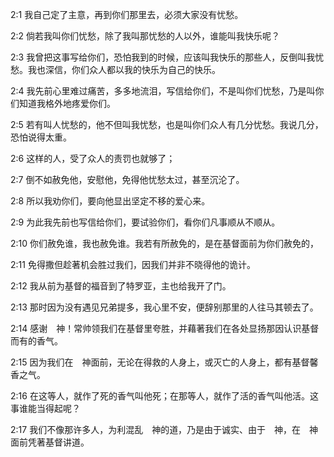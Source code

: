 <a id="1"></a>2:1  我自己定了主意，再到你们那里去，必须大家没有忧愁。  

<a id="2"></a>2:2  倘若我叫你们忧愁，除了我叫那忧愁的人以外，谁能叫我快乐呢？  

<a id="3"></a>2:3  我曾把这事写给你们，恐怕我到的时候，应该叫我快乐的那些人，反倒叫我忧愁。我也深信，你们众人都以我的快乐为自己的快乐。  

<a id="4"></a>2:4  我先前心里难过痛苦，多多地流泪，写信给你们，不是叫你们忧愁，乃是叫你们知道我格外地疼爱你们。  

<a id="5"></a>2:5  若有叫人忧愁的，他不但叫我忧愁，也是叫你们众人有几分忧愁。我说几分，恐怕说得太重。  

<a id="6"></a>2:6  这样的人，受了众人的责罚也就够了；  

<a id="7"></a>2:7  倒不如赦免他，安慰他，免得他忧愁太过，甚至沉沦了。  

<a id="8"></a>2:8  所以我劝你们，要向他显出坚定不移的爱心来。  

<a id="9"></a>2:9  为此我先前也写信给你们，要试验你们，看你们凡事顺从不顺从。  

<a id="10"></a>2:10  你们赦免谁，我也赦免谁。我若有所赦免的，是在基督面前为你们赦免的，  

<a id="11"></a>2:11  免得撒但趁著机会胜过我们，因我们并非不晓得他的诡计。  

<a id="12"></a>2:12  我从前为基督的福音到了特罗亚，主也给我开了门。  

<a id="13"></a>2:13  那时因为没有遇见兄弟提多，我心里不安，便辞别那里的人往马其顿去了。  

<a id="14"></a>2:14  感谢　神！常帅领我们在基督里夸胜，并藉著我们在各处显扬那因认识基督而有的香气。  

<a id="15"></a>2:15  因为我们在　神面前，无论在得救的人身上，或灭亡的人身上，都有基督馨香之气。  

<a id="16"></a>2:16  在这等人，就作了死的香气叫他死；在那等人，就作了活的香气叫他活。这事谁能当得起呢？  

<a id="17"></a>2:17  我们不像那许多人，为利混乱　神的道，乃是由于诚实、由于　神，在　神面前凭著基督讲道。  
